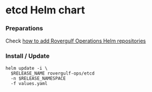# etcd Helm chart

### Preparations
Check [how to add Rovergulf Operations Helm repositories](../../README.md)

### Install / Update

```shell
helm update -i \
  $RELEASE_NAME rovergulf-ops/etcd
  -n $RELEASE_NAMESPACE
  -f values.yaml
```

